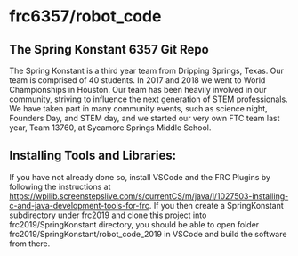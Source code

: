 # frc6357/robot_code

The Spring Konstant 6357 Git Repo
-------------------------------

The Spring Konstant is a third year team from Dripping Springs, Texas. Our team is comprised of 40 students. In 2017 and 2018 we went to World Championships in Houston. Our team has been heavily involved in our community, striving to influence the next generation of STEM professionals. We have taken part in many community events, such as science night, Founders Day, and STEM day, and we started our very own FTC team last year, Team 13760, at Sycamore Springs Middle School.

Installing Tools and Libraries:
-------------------------------

If you have not already done so, install VSCode and the FRC Plugins by following the instructions at https://wpilib.screenstepslive.com/s/currentCS/m/java/l/1027503-installing-c-and-java-development-tools-for-frc. If you then create a SpringKonstant subdirectory under frc2019 and clone this project into frc2019/SpringKonstant directory, you should be able to open folder frc2019/SpringKonstant/robot_code_2019 in VSCode and build the software from there.
